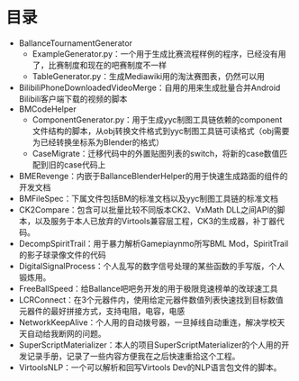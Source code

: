 # 目录

* BallanceTournamentGenerator
    * ExampleGenerator.py：一个用于生成比赛流程样例的程序，已经没有用了，比赛制度和现在的吧赛制度不一样
    * TableGenerator.py：生成Mediawiki用的淘汰赛图表，仍然可以用
* BilibiliPhoneDownloadedVideoMerge：自用的用来生成批量合并Android Bilibili客户端下载的视频的脚本
* BMCodeHelper
    * ComponentGenerator.py：用于生成yyc制图工具链依赖的component文件结构的脚本，从obj转换文件格式到yyc制图工具链可读格式（obj需要为已经转换坐标系为Blender的格式）
    * CaseMigrate：迁移代码中的外置贴图列表的switch，将新的case数值匹配到旧的case代码上
* BMERevenge：内嵌于BallanceBlenderHelper的用于快速生成路面的组件的开发文档
* BMFileSpec：下属文件包括BM的标准文档以及yyc制图工具链的标准文档
* CK2Compare：包含可以批量比较不同版本CK2、VxMath DLL之间API的脚本，以及服务于本人已放弃的Virtools兼容层工程，CK3的生成器，补丁器代码。
* DecompSpiritTrail：用于暴力解析Gamepiaynmo所写BML Mod，SpiritTrail的影子球录像文件的代码
* DigitalSignalProcess：个人乱写的数字信号处理的某些函数的手写版，个人锻炼用。
* FreeBallSpeed：给Ballance吧吧务开发的用于极限竞速榜单的改球速工具
* LCRConnect：在3个元器件内，使用给定元器件数值列表快速找到目标数值元器件的最好拼接方式，支持电阻，电容，电感
* NetworkKeepAlive：个人用的自动拨号器，一旦掉线自动重连，解决学校天天自动给我断网的问题。
* SuperScriptMaterializer：本人的项目SuperScriptMaterializer的个人用的开发记录手册，记录了一些内容方便我在之后快速重拾这个工程。
* VirtoolsNLP：一个可以解析和回写Virtools Dev的NLP语言包文件的脚本。
